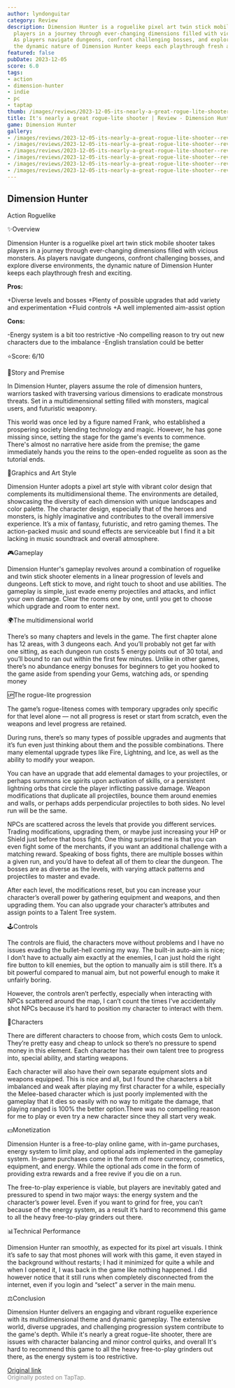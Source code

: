 ```yaml
---
author: lyndonguitar
category: Review
description: Dimension Hunter is a roguelike pixel art twin stick mobile shooter takes
  players in a journey through ever-changing dimensions filled with vicious monsters.
  As players navigate dungeons, confront challenging bosses, and explore diverse environments,
  the dynamic nature of Dimension Hunter keeps each playthrough fresh and exciting.
featured: false
pubDate: 2023-12-05
score: 6.0
tags:
- action
- dimension-hunter
- indie
- pc
- taptap
thumb: /images/reviews/2023-12-05-its-nearly-a-great-rogue-lite-shooter--review---dimension-hunter-0.avif
title: It's nearly a great rogue-lite shooter | Review - Dimension Hunter
game: Dimension Hunter
gallery:
- /images/reviews/2023-12-05-its-nearly-a-great-rogue-lite-shooter--review---dimension-hunter-0.avif
- /images/reviews/2023-12-05-its-nearly-a-great-rogue-lite-shooter--review---dimension-hunter-1.avif
- /images/reviews/2023-12-05-its-nearly-a-great-rogue-lite-shooter--review---dimension-hunter-2.avif
- /images/reviews/2023-12-05-its-nearly-a-great-rogue-lite-shooter--review---dimension-hunter-3.avif
- /images/reviews/2023-12-05-its-nearly-a-great-rogue-lite-shooter--review---dimension-hunter-4.avif
- /images/reviews/2023-12-05-its-nearly-a-great-rogue-lite-shooter--review---dimension-hunter-5.avif
---
```

Dimension Hunter
--
Action
Roguelike

✨Overview

Dimension Hunter is a roguelike pixel art twin stick mobile shooter takes players in a journey through ever-changing dimensions filled with vicious monsters. As players navigate dungeons, confront challenging bosses, and explore diverse environments, the dynamic nature of Dimension Hunter keeps each playthrough fresh and exciting.


**Pros:**


+Diverse levels and bosses
+Plenty of possible upgrades that add variety and experimentation
+Fluid controls
+A well implemented aim-assist option


**Cons:**


-Energy system is a bit too restrictive
-No compelling reason to try out new characters due to the imbalance
-English translation could be better

⭐️Score: 6/10

📖Story and Premise

In Dimension Hunter, players assume the role of dimension hunters, warriors tasked with traversing various dimensions to eradicate monstrous threats. Set in a multidimensional setting filled with monsters, magical users, and futuristic weaponry.

This world was once led by a figure named Frank, who established a prospering society blending technology and magic. However, he has gone missing since, setting the stage for the game's events to commence. There's almost no narrative here aside from the premise; the game immediately hands you the reins to the open-ended roguelite as soon as the tutorial ends.

🎨Graphics and Art Style

Dimension Hunter adopts a pixel art style with vibrant color design that complements its multidimensional theme. The environments are detailed, showcasing the diversity of each dimension with unique landscapes and color palette. The character design, especially that of the heroes and monsters, is highly imaginative and contributes to the overall immersive experience. It’s a mix of fantasy, futuristic, and retro gaming themes. The action-packed music and sound effects are serviceable but I find it a bit lacking in music soundtrack and overall atmosphere.

🎮Gameplay

Dimension Hunter's gameplay revolves around a combination of roguelike and twin stick shooter elements in a linear progression of levels and dungeons. Left stick to move, and right touch to shoot and use abilities. The gameplay is simple, just evade enemy projectiles and attacks, and inflict your own damage. Clear the rooms one by one, until you get to choose which upgrade and room to enter next.

🌍The multidimensional world

There’s so many chapters and levels in the game. The first chapter alone has 12 areas, with 3 dungeons each. And you’ll probably not get far with one sitting, as each dungeon run costs 5 energy points out of 30 total, and you’ll bound to ran out within the first few minutes. Unlike in other games, there’s no abundance energy bonuses for beginners to get you hooked to the game aside from spending your Gems, watching ads, or spending money

🆙The rogue-lite progression

The game’s rogue-liteness comes with temporary upgrades only specific for that level alone — not all progress is reset or start from scratch, even the weapons and level progress are retained.

During runs, there’s so many types of possible upgrades and augments that it’s fun even just thinking about them and the possible combinations. There many elemental upgrade types like Fire, Lightning, and Ice, as well as the ability to modify your weapon.

You can have an upgrade that add elemental damages to your projectiles, or perhaps summons ice spirits upon activation of skills, or a persistent lightning orbs that circle the player inflicting passive damage. Weapon modifications that duplicate all projectiles, bounce them around enemies and walls, or perhaps adds perpendicular projectiles to both sides. No level run will be the same.

NPCs are scattered across the levels that provide you different services. Trading modifications, upgrading them, or maybe just increasing your HP or Shield just before that boss fight. One thing surprised me is that you can even fight some of the merchants, if you want an additional challenge with a matching reward. Speaking of boss fights, there are multiple bosses within a given run, and you’d have to defeat all of them to clear the dungeon. The bosses are as diverse as the levels, with varying attack patterns and projectiles to master and evade.

After each level, the modifications reset, but you can increase your character’s overall power by gathering equipment and weapons, and then upgrading them. You can also upgrade your character’s attributes and assign points to a Talent Tree system.

🕹Controls

The controls are fluid, the characters move without problems and I have no issues evading the bullet-hell coming my way. The built-in auto-aim is nice; I don’t have to actually aim exactly at the enemies, I can just hold the right fire button to kill enemies, but the option to manually aim is still there. It’s a bit powerful compared to manual aim, but not powerful enough to make it unfairly boring.

However, the controls aren’t perfectly, especially when interacting with NPCs scattered around the map, I can’t count the times I’ve accidentally shot NPCs because it’s hard to position my character to interact with them.

🥷Characters

There are different characters to choose from, which costs Gem to unlock. They’re pretty easy and cheap to unlock so there’s no pressure to spend money in this element. Each character has their own talent tree to progress into, special ability, and starting weapons.

Each character will also have their own separate equipment slots and weapons equipped. This is nice and all, but I found the characters a bit imbalanced and weak after playing my first character for a while, especially the Melee-based character which is just poorly implemented with the gameplay that it dies so easily with no way to mitigate the damage, that playing ranged is 100% the better option.There was no compelling reason for me to play or even try a new character since they all start very weak.

💵Monetization

Dimension Hunter is a free-to-play online game, with in-game purchases, energy system to limit play, and optional ads implemented in the gameplay system. In-game purchases come in the form of more currency, cosmetics, equipment, and energy. While the optional ads come in the form of providing extra rewards and a free revive if you die on a run.

The free-to-play experience is viable, but players are inevitably gated and pressured to spend in two major ways: the energy system and the character’s power level. Even if you want to grind for free, you can’t because of the energy system, as a result it’s hard to recommend this game to all the heavy free-to-play grinders out there.

📊Technical Performance

Dimension Hunter ran smoothly, as expected for its pixel art visuals. I think it’s safe to say that most phones will work with this game, it even stayed in the background without restarts; I had it minimized for quite a while and when I opened it, I was back in the game like nothing happened. I did however notice that it still runs when completely disconnected from the internet, even if you login and “select” a server in the main menu.

⚖️Conclusion

Dimension Hunter delivers an engaging and vibrant roguelike experience with its multidimensional theme and dynamic gameplay. The extensive world, diverse upgrades, and challenging progression system contribute to the game's depth. While it's nearly a great rogue-lite shooter, there are issues with character balancing and minor control quirks, and overall It's hard to recommend this game to all the heavy free-to-play grinders out there, as the energy system is too restrictive.

[Original link](https://www.taptap.io/post/6630382)<br><span style="font-size: 0.95em; color: #888;">Originally posted on TapTap.</span>